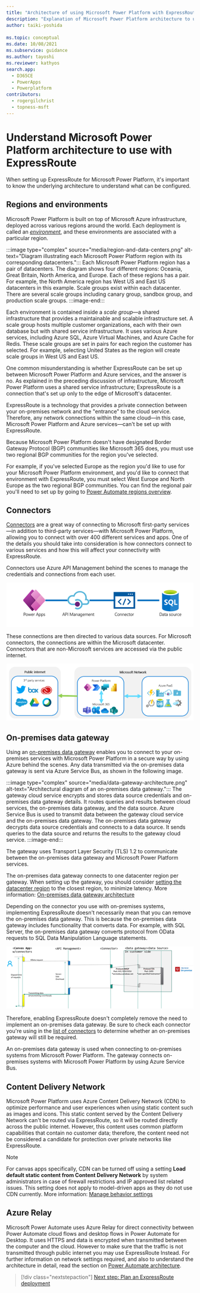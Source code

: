 ```yaml
---
title: "Architecture of using Microsoft Power Platform with ExpressRoute | MicrosoftDocs"
description: "Explanation of Microsoft Power Platform architecture to use with ExpressRoute"
author: taiki-yoshida

ms.topic: conceptual
ms.date: 10/08/2021
ms.subservice: guidance
ms.author: tayoshi
ms.reviewer: kathyos
search.app: 
  - D365CE
  - PowerApps
  - Powerplatform
contributors:
  - rogergilchrist
  - topness-msft
---
```


# Understand Microsoft Power Platform architecture to use with ExpressRoute

When setting up ExpressRoute for Microsoft Power Platform, it's important to know the
underlying architecture to understand what can be configured.

## Regions and environments

Microsoft Power Platform is built on top of Microsoft Azure infrastructure,
deployed across various regions around the world. Each deployment is called an
[*environment*](/power-platform/admin/environments-overview), and these environments are associated with a particular region.

:::image type="complex" source="media/region-and-data-centers.png" alt-text="Diagram illustrating each Microsoft Power Platform region with its corresponding datacenters.":::
   Each Microsoft Power Platform region has a pair of datacenters. The diagram shows four different regions: Oceania, Great Britain, North America, and Europe. Each of these regions has a pair. For example, the North America region has West US and East US datacenters in this example. Scale groups exist within each datacenter. There are several scale groups including canary group, sandbox group, and production scale groups.
:::image-end:::

Each environment is contained inside a *scale group*&mdash;a shared infrastructure that
provides a maintainable and scalable infrastructure set. A scale group hosts multiple customer
organizations, each with their own database but with shared service infrastructure. It
uses various Azure services, including Azure SQL, Azure Virtual Machines, and Azure Cache for Redis. These scale groups are set in pairs for each region the customer has selected. For example, selecting United States as the region will create scale
groups in West US and East US.

One common misunderstanding is whether ExpressRoute
can be set up between Microsoft Power Platform and Azure services, and the answer is no.
As explained in the preceding discussion of infrastructure, Microsoft Power Platform uses a shared service
infrastructure; ExpressRoute is a connection that's set up only to the edge
of Microsoft's datacenter.

ExpressRoute is a technology that provides a private connection between your
on-premises network and the "entrance" to the cloud service. Therefore, any
network connections within the same cloud&mdash;in this case, Microsoft Power Platform and
Azure services&mdash;can't be set up with ExpressRoute.

Because Microsoft Power Platform doesn't have designated Border Gateway Protocol (BGP) communities like Microsoft
365 does, you must use two regional BGP communities for the region you've selected.

For example, if you've selected Europe as the region you'd like to use for
your Microsoft Power Platform environment, and you'd like to connect that environment
with ExpressRoute, you must select West Europe and North Europe as the two
regional BGP communities. You can find the regional pair you'll need to set up by going to [Power Automate regions overview](/power-automate/regions-overview).

## Connectors

[Connectors](/connectors/connectors) are a great way of connecting to Microsoft first-party services&mdash;in addition to third-party services&mdash;with Microsoft Power Platform, allowing you to
connect with over 400 different services and apps. One of the details you should
take into consideration is how connectors connect to various services and how this will
affect your connectivity with ExpressRoute.

Connectors use Azure API Management behind the scenes to manage the
credentials and connections from each user.

![Power Apps using API management to connect to various data sources.](media/apim-datasource.png)

These connections are then directed to various data sources. For Microsoft
connectors, the connections are within the Microsoft datacenter. Connectors
that are non-Microsoft services are accessed via the public internet.

![Overview of the relation between Microsoft Power Platform and connections to other services.](media/public-internet-and-microsoft-network.png)

## On-premises data gateway

Using an [on-premises data gateway](/data-integration/gateway/service-gateway-onprem) enables you to connect to your on-premises
services with Microsoft Power Platform in a secure way by using Azure
behind the scenes. Any data transmitted via the on-premises data gateway is sent via
Azure Service Bus, as shown in the following image.

:::image type="complex" source="media/data-gateway-architecture.png" alt-text="Architectural diagram of an on-premises data gateway.":::
The gateway cloud service encrypts and stores data source credentials and on-premises data gateway details. It routes queries and results between cloud services, the on-premises data gateway, and the data source. Azure Service Bus is used to transmit data between the gateway cloud service and the on-premises data gateway. The on-premises data gateway decrypts data source credentials and connects to a data source. It sends queries to the data source and returns the results to the gateway cloud service.
:::image-end:::

The gateway uses Transport Layer Security (TLS) 1.2 to communicate between the
on-premises data gateway and Microsoft Power Platform services.

The on-premises data gateway connects to one datacenter region per gateway. When
setting up the gateway, you should consider [setting the datacenter region](/data-integration/gateway/service-gateway-data-region)
to the closest region, to minimize latency. More information: [On-premises data gateway architecture](/data-integration/gateway/service-gateway-onprem-indepth)

Depending on the connector you use with on-premises systems, implementing
ExpressRoute doesn't necessarily mean that you can remove the on-premises data gateway.
This is because the on-premises data gateway includes functionality that converts
data. For example, with SQL Server, the on-premises data gateway converts
protocol from OData requests to SQL Data Manipulation Language statements.

![Diagram showing how connectors connect to data sources behind the scenes.](media/inside-connectors.png)

Therefore, enabling ExpressRoute doesn't completely remove the need to
implement an on-premises data gateway. Be sure to check each connector
you're using in the [list of connectors](/power-automate/gateway-manage) to determine whether an
on-premises gateway will still be required.

An on-premises data gateway is used when connecting to on-premises systems from
Microsoft Power Platform. The gateway connects on-premises systems with Microsoft Power
Platform by using Azure Service Bus.

## Content Delivery Network

Microsoft Power Platform uses Azure Content Delivery Network (CDN) to optimize performance and
user experiences when using static content such as images and icons. This
static content served by the Content Delivery Network can't be routed via ExpressRoute, so
it will be routed directly across the public internet. However, this content uses
common platform capabilities that contain no customer data; therefore, the content
need not be considered a candidate for protection over private networks like
ExpressRoute.

> [!NOTE] 
> For canvas apps specifically, CDN can be turned off using a setting **Load default static content from Content Delivery Network** by system administrators 
in case of firewall restrictions and IP approved list related issues.
This setting does not apply to model-driven apps as they do not use CDN currently. 
More information: [Manage behavior settings](/power-platform/admin/settings-behavior)

## Azure Relay

Microsoft Power Automate uses Azure Relay for direct connectivity between Power Automate cloud flows and desktop flows in Power Automate for Desktop. 
It uses HTTPS and data is encrypted when transmitted between the computer and the cloud. 
However to make sure that the traffic is not transmitted through public internet you may use ExpressRoute Instead.
For further information on network settings required, and also to understand the architecture in detail, read the section on [Power Automate architecture](/power-automate/desktop-flows/pad-architecture).

> [!div class="nextstepaction"]
> [Next step: Plan an ExpressRoute deployment](planning-expressroute.md)
